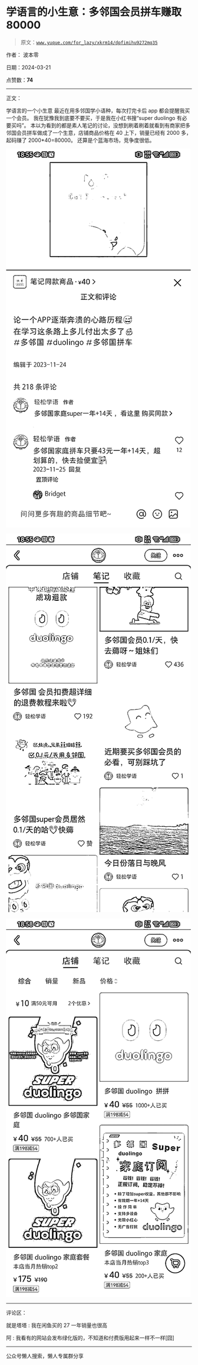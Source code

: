 # 学语言的小生意：多邻国会员拼车赚取 80000

> 原文：[`www.yuque.com/for_lazy/xkrm14/dpfimihu9272mq35`](https://www.yuque.com/for_lazy/xkrm14/dpfimihu9272mq35)

作者： 波本零

日期：2024-03-21

点赞数：**74**

* * *

正文：

学语言的一个小生意 最近在用多邻国学小语种，每次打完卡后 app 都会提醒我买一个会员。 我在犹豫我到底要不要买，于是我在小红书搜“super
duolingo 有必要买吗”。
本以为看到的都是素人笔记的讨论，没想到刷着刷着就看到有商家把多邻国会员拼车做成了一个生意，店铺商品价格在 40 上下，销量已经有 2000 多，起码赚了 2000*40=80000。
还算是个蓝海市场，竞争度很低。

![](img/cc27cae6bb572f18e6e9d70f05108b11.png)

![](img/7d3a7a5b68b0043fcf9ce98b5fe4cc56.png)

![](img/012c1ccbde3d1bda3df6b7c910ee204a.png)

* * *

评论区：

就是塔塔 : 我在闲鱼买的 27 一年销量也很高

阿 : 我看有的网站会发布绿化版的，不知道和付费版用起来一样不一样[囧]

* * *

公众号懒人搜索，懒人专属群分享